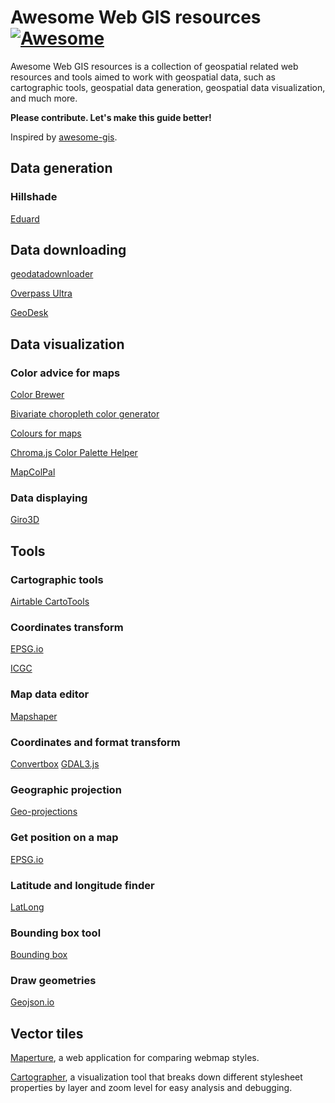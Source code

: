 # Awesome Web GIS resources [![Awesome](https://cdn.rawgit.com/sindresorhus/awesome/d7305f38d29fed78fa85652e3a63e154dd8e8829/media/badge.svg)](https://github.com/fmariv/web-gis-resources)

Awesome Web GIS resources is a collection of geospatial related web resources and tools aimed to work with geospatial data, such as cartographic tools, geospatial data generation, geospatial data visualization, and much more.

**Please contribute. Let's make this guide better!**

Inspired by [awesome-gis](https://github.com/sshuair/awesome-gis).

## Data generation

### Hillshade
[Eduard](https://eduard.earth/)

## Data downloading

[geodatadownloader](https://geodatadownloader.com/)

[Overpass Ultra](https://overpass-ultra.trailsta.sh/)

[GeoDesk](http://www.geodesk.com)

## Data visualization

### Color advice for maps

[Color Brewer](https://colorbrewer2.org/#type=sequential&scheme=BuGn&n=3)

[Bivariate choropleth color generator](https://observablehq.com/@benjaminadk/bivariate-choropleth-color-generator)

[Colours for maps](https://observablehq.com/d/ab5d7d5a5d9e9e16)

[Chroma.js Color Palette Helper](https://gka.github.io/palettes)

[MapColPal](https://mapcolpal.org)

### Data displaying

[Giro3D](https://giro3d.org/index.html)

## Tools

### Cartographic tools
[Airtable CartoTools](https://airtable.com/embed/shr864WB1Q2ElGRpN/tblvGdsQDCgSexAAw?backgroundColor=blue&viewControls=on)

### Coordinates transform
[EPSG.io](http://epsg.io/transform#s_srs=4326&t_srs=3857)

[ICGC](https://www.icgc.cat/es/Administracion-y-empresa/Herramientas/Cambia-coordenada-formato/Calculadora)

### Map data editor
[Mapshaper](https://mapshaper.org/)

### Coordinates and format transform
[Convertbox](https://betaportal.icgc.cat/convertbox/)
[GDAL3.js](https://gdal3.js.org/)

### Geographic projection
[Geo-projections](https://www.geo-projections.com/)

### Get position on a map

[EPSG.io](http://epsg.io/map#srs=4326&x=0.000000&y=0.000000&z=1&layer=streets)

### Latitude and longitude finder

[LatLong](https://www.latlong.net/)

### Bounding box tool

[Bounding box](https://boundingbox.klokantech.com/)

### Draw geometries

[Geojson.io](https://geojson.io/#map=2/6.8/-19.3)

## Vector tiles

[Maperture](https://stamen.github.io/maperture), a web application for comparing webmap styles.

[Cartographer](https://chartographer.stamen.com/), a visualization tool that breaks down different stylesheet properties by layer and zoom level for easy analysis and debugging.
